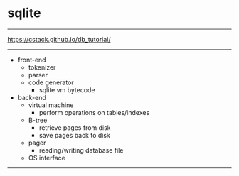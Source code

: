 # sqlite

---

https://cstack.github.io/db_tutorial/

---

- front-end
    - tokenizer
    - parser
    - code generator
        - sqlite vm bytecode
- back-end
    - virtual machine
        - perform operations on tables/indexes
    - B-tree
        - retrieve pages from disk
        - save pages back to disk
    - pager
        - reading/writing database file
    - OS interface

---


